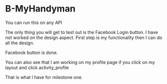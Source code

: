 # B-MyHandyman

You can run this on any API

The only thing you will get to test out is the Facebook Login button. I have not worked on the design aspect. First step is my functionality then I can do all the design. 

Facebook button is done. 

You can also see that I am working on my profile page if you click on my layout and click activity_profile

That is what I have for milestone one. 
